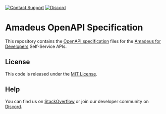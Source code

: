 [![Contact Support](https://github.com/amadeus4dev/amadeus-android/raw/master/.github/images/support.svg?sanitize=true)][support]
[![Discord](https://img.shields.io/discord/696822960023011329?label=&logo=discord&logoColor=ffffff&color=7389D8&labelColor=6A7EC2)](https://discord.gg/cVrFBqx)

# Amadeus OpenAPI Specification

This repository contains the [OpenAPI specification](https://swagger.io/specification/) files for the [Amadeus for Developers](https://developers.amadeus.com) Self-Service APIs.

## License
This code is released under the [MIT License](LICENSE).

## Help
You can find us on
[StackOverflow](https://stackoverflow.com/questions/tagged/amadeus) or join our developer community on
[Discord](https://discord.gg/cVrFBqx).

[support]: http://developers.amadeus.com/support
